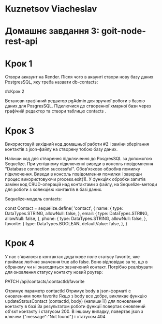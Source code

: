 # Kuznetsov Viacheslav 

# Домашнє завдання 3: goit-node-rest-api

# Крок 1

Створи аккаунт на Render. Після чого в акаунті створи нову базу даних PostgresSQL, яку треба назвати db-contacts:

#cКрок 2

Встанови графічний редактор pgAdmin для зручної роботи з базою даних для PosgresSQL. Підключися до створенної хмарної бази через графічній редактор та створи таблицю contacts .

# Крок 3

Використовуй вихідний код домашньої работи #2 і заміни зберігання контактів з json-файлу на створену тобою базу даних.

Напиши код для створення підключення до PosgresSQL за допомогою Sequelize.
При успішному підключенні виведи в консоль повідомлення "Database connection successful".
Обов'язково обробив помилку підключення. Виведи в консоль повідомлення помилки і заверши процес використовуючи process.exit(1).
У функціях обробки запитів заміни код CRUD-операцій над контактами з файлу, на Sequelize-методи для роботи з колекцією контактів в базі даних.


Sequelize-модель contacts:

const Contact = sequelize.define(
  'contact', {
    name: {
      type: DataTypes.STRING,
      allowNull: false,
    },
    email: {
      type: DataTypes.STRING,
      allowNull: false,
    },
    phone: {
      type: DataTypes.STRING,
      allowNull: false,
    },
    favorite: {
      type: DataTypes.BOOLEAN,
      defaultValue: false,
    },
  }




# Крок 4

У нас з'явилося в контактах додаткове поле статусу favorite, яке приймає логічне значення true або false. Воно відповідає за те, що в обраному чи ні знаходиться зазначений контакт. Потрібно реалізувати для оновлення статусу контакту новий роутер:

PATCH /api/contacts/:contactId/favorite

Отримує параметр contactId
Отримує body в json-форматі c оновленням поля favorite
Якщо з body все добре, викликає функцію updateStatusContact (contactId, body) (напиши її) для поновлення контакту в базі
За результатом роботи функції повертає оновлений об'єкт контакту і статусом 200. В іншому випадку, повертає json з ключем {"message":"Not found"} і статусом 404
